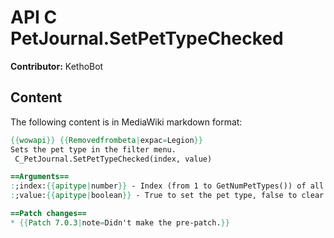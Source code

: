 # API C PetJournal.SetPetTypeChecked

**Contributor:** KethoBot

## Content

The following content is in MediaWiki markdown format:

```mediawiki
{{wowapi}} {{Removedfrombeta|expac=Legion}}
Sets the pet type in the filter menu.
 C_PetJournal.SetPetTypeChecked(index, value)

==Arguments==
:;index:{{apitype|number}} - Index (from 1 to GetNumPetTypes()) of all available pet types
:;value:{{apitype|boolean}} - True to set the pet type, false to clear the pet type

==Patch changes==
* {{Patch 7.0.3|note=Didn't make the pre-patch.}}
```